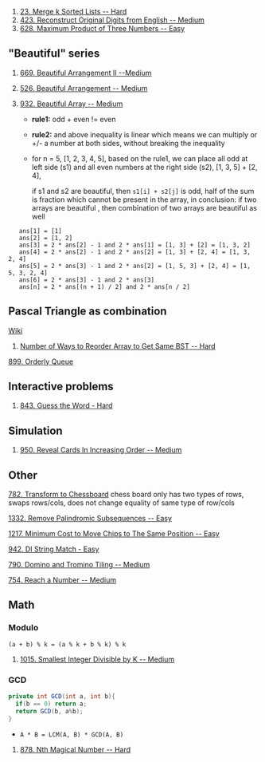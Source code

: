 1. [23. Merge k Sorted Lists -- Hard](https://leetcode.com/problems/merge-k-sorted-lists/)
2. [423. Reconstruct Original Digits from English -- Medium](https://leetcode.com/problems/reconstruct-original-digits-from-english/)
3. [628. Maximum Product of Three Numbers -- Easy](https://leetcode.com/problems/maximum-product-of-three-numbers/)

## "Beautiful" series

1. [669. Beautiful Arrangement II --Medium](https://leetcode.com/problems/beautiful-arrangement-ii/solution/)

1. [526. Beautiful Arrangement -- Medium](https://leetcode.com/problems/beautiful-arrangement/)

2. [932. Beautiful Array -- Medium](https://leetcode.com/problems/beautiful-array/)

   + **rule1:** odd + even != even

   + **rule2:** and above inequality is linear which means we can multiply or +/- a number at both sides, without breaking the inequality

   + for n = 5, [1, 2, 3, 4, 5], based on the rule1, we can place all odd at left side (s1) 
     and all even numbers at the right side (s2), [1, 3, 5] + [2, 4],
     
     if s1 and s2 are beautiful, then `s1[i] + s2[j]`  is odd, half of the sum is fraction which cannot be present in the array, in conclusion: if two arrays are beautiful , then combination of two arrays are beautiful as well
     
  ```
     ans[1] = [1]
     ans[2] = [1, 2]
     ans[3] = 2 * ans[2] - 1 and 2 * ans[1] = [1, 3] + [2] = [1, 3, 2]
     ans[4] = 2 * ans[2] - 1 and 2 * ans[2] = [1, 3] + [2, 4] = [1, 3, 2, 4]
     ans[5] = 2 * ans[3] - 1 and 2 * ans[2] = [1, 5, 3] + [2, 4] = [1, 5, 3, 2, 4]
     ans[6] = 2 * ans[3] - 1 and 2 * ans[3]
     ans[n] = 2 * ans[(n + 1) / 2] and 2 * ans[n / 2]
  ```

  



## Pascal Triangle as combination

[Wiki](https://www.mathsisfun.com/pascals-triangle.html#:~:text=Entry%20in%20The-,Triangle,-In%20fact%20there)

1. [ Number of Ways to Reorder Array to Get Same BST -- Hard](https://leetcode.com/problems/number-of-ways-to-reorder-array-to-get-same-bst)



[899. Orderly Queue](https://leetcode.com/problems/orderly-queue)



## Interactive problems

1. [843. Guess the Word - Hard](https://leetcode.com/problems/guess-the-word/)





## Simulation

1. [950. Reveal Cards In Increasing Order -- Medium](https://leetcode.com/problems/reveal-cards-in-increasing-order/)

## Other

[782. Transform to Chessboard](https://leetcode.com/problems/transform-to-chessboard) chess board only has two types of rows, swaps rows/cols, does not change equality of same type of row/cols

[1332. Remove Palindromic Subsequences -- Easy](https://leetcode.com/problems/remove-palindromic-subsequences/)

[1217. Minimum Cost to Move Chips to The Same Position -- Easy](https://leetcode.com/problems/minimum-cost-to-move-chips-to-the-same-position/)

[942. DI String Match - Easy](https://leetcode.com/problems/di-string-match/)

[790. Domino and Tromino Tiling -- Medium](https://leetcode.com/problems/domino-and-tromino-tiling/)

[754. Reach a Number -- Medium](https://leetcode.com/problems/reach-a-number/)



## Math

### Modulo

`(a + b) % k = (a % k + b % k) % k `

1. [1015. Smallest Integer Divisible by K -- Medium](https://leetcode.com/problems/smallest-integer-divisible-by-k/)

### GCD

```java
private int GCD(int a, int b){
  if(b == 0) return a;
  return GCD(b, a%b);
}
```

+ `A * B = LCM(A, B) * GCD(A, B)`

1. [878. Nth Magical Number --  Hard](https://leetcode.com/problems/nth-magical-number/)

